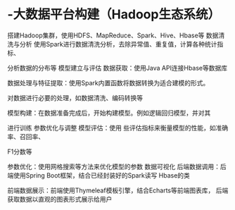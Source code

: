 # -大数据平台构建（Hadoop生态系统）
搭建Hadoop集群，使用HDFS、MapReduce、Spark、Hive、Hbase等
数据清洗与分析
使用Spark进行数据清洗分析，去除异常值、重复值，计算各种统计指标、

分析数据的分布等
模型建立与评估
数据获取：使用Java API连接Hbase等数据库

数据处理与特征提取：使用Spark内置函数将数据转换为适合建模的形式。

对数据进行必要的处理，如数据清洗、编码转换等

模型构建：在数据准备完成后，开始构建模型。例如逻辑回归模型，并对其

进行训练
参数优化与调整
模型评估：使用 些评估指标来衡量模型的性能，如准确率、召回率、

F1分数等

参数优化：使用网格搜索等方法来优化模型的参数
数据可视化
后端数据调用：后端使用Spring Boot框架，结合已经封装好的Spark读写
Hbase的类

前端数据展示：前端使用Thymeleaf模板引擎，结合Echarts等前端图表库，
后端获取数据以直观的图表形式展示给用户
